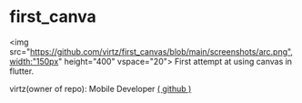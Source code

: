 # first_canva

<!-- <img src="https://github.com/virtz/first_canvas/blob/main/screenshots/triangle.png",width:"150px" height="400" hspace="5" vspace="20"/>
<img src="https://github.com/virtz/first_canvas/blob/main/screenshots/arc.png",width:"150px" height="400" hspace="5" vspace="20"/>
<img src="https://github.com/virtz/first_canvas/blob/main/screenshots/circle.png",width:"150px" height="400" hspace="5" vspace="20"/>
<img src="https://github.com/virtz/first_canvas/blob/main/screenshots/rectangle.png",width:"150px" height="400" hspace="5" vspace="20"/> -->

<img src="https://github.com/virtz/first_canvas/blob/main/screenshots/arc.png",width:"150px" height="400"  vspace="20">
First attempt at using canvas in flutter.

virtz(owner of repo): Mobile Developer [( github )](https://github.com/virtz)
